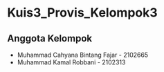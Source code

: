 # Kuis3_Provis_Kelompok3
## Anggota Kelompok
- Muhammad Cahyana Bintang Fajar - 2102665
- Muhammad Kamal Robbani - 2102313
